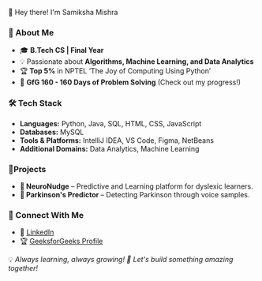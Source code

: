 👋 Hey there! I'm Samiksha Mishra

### 🚀 About Me
- 🎓 **B.Tech CS | Final Year** 
- 💡 Passionate about **Algorithms, Machine Learning, and Data Analytics**
- 🏆 **Top 5%** in NPTEL ‘The Joy of Computing Using Python’
- 🏅 **GfG 160 - 160 Days of Problem Solving** (Check out my progress!)

### 🛠️ Tech Stack
- **Languages:** Python, Java, SQL, HTML, CSS, JavaScript
- **Databases:** MySQL
- **Tools & Platforms:** IntelliJ IDEA, VS Code, Figma, NetBeans
- **Additional Domains:** Data Analytics, Machine Learning

### 📌Projects 
- **🔹 NeuroNudge** – Predictive and Learning platform for dyslexic learners.
- **🔹 Parkinson's Predictor** – Detecting Parkinson through voice samples.

### 🔗 Connect With Me
- 💼 [LinkedIn](https://www.linkedin.com/in/samiksha-mishra-373143284)
- 🏆 [GeeksforGeeks Profile](https://www.geeksforgeeks.org/user/samikshamishra01)

💡 _Always learning, always growing! 🚀 Let's build something amazing together!_


<!---
Samiksha-Mishra/Samiksha-Mishra is a ✨ special ✨ repository because its `README.md` (this file) appears on your GitHub profile.
You can click the Preview link to take a look at your changes.
--->
